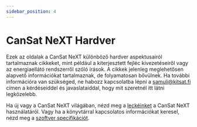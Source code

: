 ```yaml
---
sidebar_position: 4
---
```


# CanSat NeXT Hardver

Ezek az oldalak a CanSat NeXT különböző hardver aspektusairól tartalmaznak cikkeket, mint például a kiterjesztett fejléc kivezetéseiről vagy az energiaellátó rendszerről szóló írások. A cikkek jelenleg meglehetősen alapvető információkat tartalmaznak, de folyamatosan bővülnek. Ha további információra van szükséged, ne habozz kapcsolatba lépni a samuli@kitsat.fi címen a kérdéseiddel és javaslataiddal, hogy mit szeretnél itt látni legközelebb.

Ha új vagy a CanSat NeXT világában, nézd meg a [leckéinket](./../course/course.md) a CanSat NeXT használatáról. Vagy ha a könyvtárral kapcsolatos információkat keresel, nézd meg a [szoftver specifikációt](./../CanSat-software/CanSat-software.md).